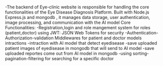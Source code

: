 
-The backend of Eye-clinic website is responsible for handling the core functionalities of the Eye Disease Diagnosis Platform. Built with Node.js  Express.js and mongodb , it manages data storage, user authentication, image processing, and communication with the AI model
Core Functionalities: 
-Registration,login and role mangement system for roles (patient,doctor) using JWT: JSON Web Tokens for security
-Authentication-Authorization-validation Middlewares for patient and doctor models intractions 
-intraction with AI model that detect eyedisease
-save uploaded patient images of eyedisease in mongodb that will send to AI model
-save uploaded reportes come out from AI model in mongodb
-using sorting-pagination-filtering for searching for a specific doctor 
